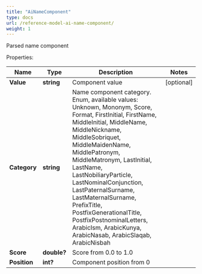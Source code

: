 ```yaml
---
title: "AiNameComponent"
type: docs
url: /reference-model-ai-name-component/
weight: 1
---
```

Parsed name component             

Properties:

Name | Type | Description | Notes
---- | ---- | ----------- | -----
**Value** | **string** | Component value              | [optional] 
**Category** | **string** | Name component category. Enum, available values: Unknown, Mononym, Score, Format, FirstInitial, FirstName, MiddleInitial, MiddleName, MiddleNickname, MiddleSobriquet, MiddleMaidenName, MiddlePatronym, MiddleMatronym, LastInitial, LastName, LastNobiliaryParticle, LastNominalConjunction, LastPaternalSurname, LastMaternalSurname, PrefixTitle, PostfixGenerationalTitle, PostfixPostnominalLetters, ArabicIsm, ArabicKunya, ArabicNasab, ArabicSlaqab, ArabicNisbah | 
**Score** | **double?** | Score from 0.0 to 1.0              | 
**Position** | **int?** | Component position from 0              | 


